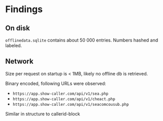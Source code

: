 # Findings

## On disk

`offlinedata.sqlite` contains about 50 000 entries. Numbers hashed and labeled.

## Network

Size per request on startup is < 1MB, likely no offline db is retrieved.

Binary encoded, following URLs were observed:

- `https://app.show-caller.com/api/v1/sea.php`
- `https://app.show-caller.com/api/v1/cheact.php`
- `https://app.show-caller.com/api/v1/seacomcousub.php`

Similar in structure to callerid-block